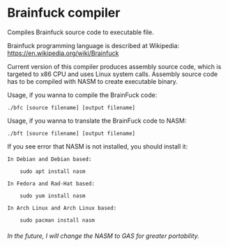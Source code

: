 # Brainfuck compiler
Compiles Brainfuck source code to executable file.

Brainfuck programming language is described at Wikipedia: https://en.wikipedia.org/wiki/Brainfuck

Current version of this compiler produces assembly source code,
which is targeted to x86 CPU and uses Linux system calls.
Assembly source code has to be compiled with NASM to create executable binary.

Usage, if you wanna to compile the BrainFuck code:

    ./bfc [source filename] [output filename]
    
Usage, if you wanna to translate the BrainFuck code to NASM:

    ./bft [source filename] [output filename]

If you see error that NASM is not installed, you should install it:

    In Debian and Debian based:
    
        sudo apt install nasm
        
    In Fedora and Rad-Hat based:
    
        sudo yum install nasm

    In Arch Linux and Arch Linux based:
    
        sudo pacman install nasm

###### In the future, I will change the NASM to GAS for greater portability.
